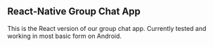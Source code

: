 ## React-Native Group Chat App

This is the React version of our group chat app.
Currently tested and working in most basic form on Android.